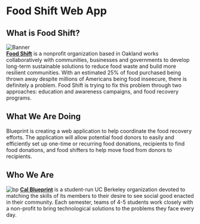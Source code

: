 Food Shift Web App
====

What is Food Shift?
----
![Banner](https://occupyoakland.org/wp-content/uploads/2012/11/Food-Shift-Logo1.png "Food Shift Logo") <br>
**[Food Shift](http://www.foodshift.net/)** is a nonprofit organization based in Oakland works collaboratively with communities, businesses and governments to develop long-term sustainable solutions to reduce food waste and build more resilient communities.  With an estimated 25% of food purchased being thrown away despite millions of Americans being food inseecure, there is definitely a problem.  Food Shift is trying to fix this problem through two approaches: education and awareness campaigns, and food recovery programs.

What We Are Doing
----
Blueprint is creating a web application to help coordinate the food recovery efforts.  The application will allow potential food donors to easily and efficiently set up one-time or recurring food donations, recipients to find food donations, and food shifters to help move food from donors to recipients.

Who We Are
----
![bp](http://bptech.berkeley.edu/assets/logo-full-large-d6419503b443e360bc6c404a16417583.png "BP Banner")
**[Cal Blueprint](http://www.calblueprint.org/)** is a student-run UC Berkeley organization devoted to matching the skills of its members to their desire to see social good enacted in their community. Each semester, teams of 4-5 students work closely with a non-profit to bring technological solutions to the problems they face every day.
